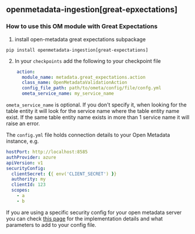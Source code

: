 ## openmetadata-ingestion[great-epxectations]
### How to use this OM module with Great Expectations
1. install open-metadata great expectations subpackage
```
pip install openmetadata-ingestion[great-expectations]
```

2. In your `checkpoints` add the following to your checkpoint file

```yml
    action:
      module_name: metadata.great_expectations.action
      class_name: OpenMetadataValidationAction
      config_file_path: path/to/ometa/config/file/confg.yml
      ometa_service_name: my_service_name
```
`ometa_service_name` is optional. If you don't specify it, when looking for the table entity it will look for the service name where the table entity name exist. If the same table entity name exists in more than 1 service name it will raise an error.


The `config.yml` file holds connection details to your Open Metadata instance, e.g.

```yml
hostPort: http://localhost:8585
authProvider: azure
apiVersion: v1
securityConfig:
  clientSecret: {{ env('CLIENT_SECRET') }}
  authority: my
  clientId: 123
  scopes:
    - a
    - b
```

If you are using a specific security config for your open metadata server you can check [this page](https://docs.open-metadata.org/deploy/secure-openmetadata) for the implementation details and what parameters to add to your config file.